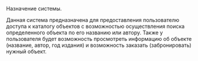 Назначение системы.

Данная система предназначена для предоставления пользователю доступа к каталогу объектов с возможностью осуществления поиска определенного 
объекта по его названию или автору. Также у пользователя будет возможность просмотреть информацию об объекте (название, автор, год издания)
и возможность заказать (забронировать) нужный объект.
